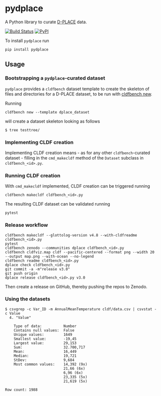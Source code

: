 # pydplace

A Python library to curate [D-PLACE](https://d-place.org) data.

[![Build Status](https://github.com/D-PLACE/pydplace/workflows/tests/badge.svg)](https://github.com/D-PLACE/pydplace/actions?query=workflow%3Atests)
[![PyPI](https://img.shields.io/pypi/v/pydplace.svg)](https://pypi.org/project/pydplace)


To install `pydplace` run

```
pip install pydplace
```

## Usage

### Bootstrapping a `pydplace`-curated dataset

`pydplace` provides a `cldfbench` dataset template to create the skeleton of files and directories for a
D-PLACE dataset, to be run with [cldfbench new](https://github.com/cldf/cldfbench/#creating-a-skeleton-for-a-new-dataset-directory).

Running

```shell
cldfbench new --template dplace_dataset 
```

will create a dataset skeleton looking as follows
```shell
$ tree testtree/
```


### Implementing CLDF creation

Implementing CLDF creation means - as for any other `cldfbench`-curated dataset - filling in the
`cmd_makecldf` method of the `Dataset` subclass in `cldfbench_<id>.py`.


### Running CLDF creation

With `cmd_makecldf` implemented, CLDF creation can be triggered running
```shell
cldfbench makecldf cldfbench_<id>.py
```

The resulting CLDF dataset can be validated running
```shell
pytest
```


### Release workflow

```shell
cldfbench makecldf --glottolog-version v4.8 --with-cldfreadme cldfbench_<id>.py
pytest
cldfbench zenodo --communities dplace cldfbench_<id>.py
cldfbench cldfviz.map cldf --pacific-centered --format png --width 20 --output map.png --with-ocean --no-legend
cldfbench readme cldfbench_<id>.py
dplace check cldfbench_<id>.py
git commit -a -m"release v3.0"
git push origin
dplace release cldfbench_<id>.py v3.0
```

Then create a release on GitHub, thereby pushing the repos to Zenodo.


### Using the datasets

```shell
$ csvgrep -c Var_ID -m AnnualMeanTemperature cldf/data.csv | csvstat -c Value
  4. "Value"

	Type of data:          Number
	Contains null values:  False
	Unique values:         1649
	Smallest value:        -19,45
	Largest value:         29,153
	Sum:                   32.700,717
	Mean:                  16,449
	Median:                19,721
	StDev:                 9,684
	Most common values:    14,392 (9x)
	                       21,66 (6x)
	                       6,96 (6x)
	                       23,335 (5x)
	                       21,619 (5x)

Row count: 1988
```